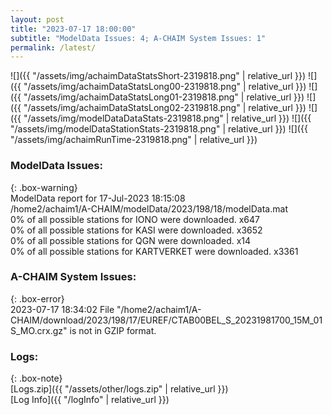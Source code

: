 ```yaml
---
layout: post
title: "2023-07-17 18:00:00"
subtitle: "ModelData Issues: 4; A-CHAIM System Issues: 1"
permalink: /latest/
---
```


![]({{ "/assets/img/achaimDataStatsShort-2319818.png" | relative_url }})
![]({{ "/assets/img/achaimDataStatsLong00-2319818.png" | relative_url }})
![]({{ "/assets/img/achaimDataStatsLong01-2319818.png" | relative_url }})
![]({{ "/assets/img/achaimDataStatsLong02-2319818.png" | relative_url }})
![]({{ "/assets/img/modelDataDataStats-2319818.png" | relative_url }})
![]({{ "/assets/img/modelDataStationStats-2319818.png" | relative_url }})
![]({{ "/assets/img/achaimRunTime-2319818.png" | relative_url }})


### ModelData Issues:  
  
{: .box-warning}  
 ModelData report for 17-Jul-2023 18:15:08   
 /home2/achaim1/A-CHAIM/modelData/2023/198/18/modelData.mat   
 0% of all possible stations for IONO were downloaded. x647   
 0% of all possible stations for KASI were downloaded. x3652   
 0% of all possible stations for QGN were downloaded. x14   
 0% of all possible stations for KARTVERKET were downloaded. x3361   
  
### A-CHAIM System Issues:  
  
{: .box-error}  
2023-07-17 18:34:02 File "/home2/achaim1/A-CHAIM/download/2023/198/17/EUREF/CTAB00BEL_S_20231981700_15M_01S_MO.crx.gz" is not in GZIP format.  

### Logs:  
  
{: .box-note}  
[Logs.zip]({{ "/assets/other/logs.zip" | relative_url }})  
[Log Info]({{ "/logInfo" | relative_url }})  
